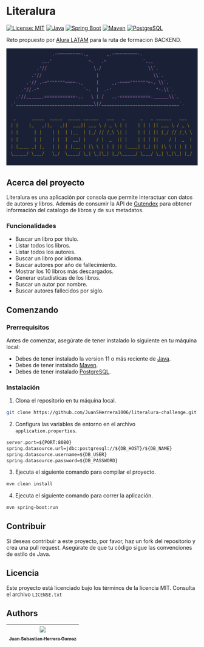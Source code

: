 # Literalura

[![License: MIT](https://img.shields.io/badge/License-MIT-yellow.svg)](https://opensource.org/licenses/MIT)
[![Java](https://img.shields.io/badge/Java-11-blue)](https://www.oracle.com/java/technologies/javase-jdk11-downloads.html)
[![Spring Boot](https://img.shields.io/badge/Spring%20Boot-2.5.4-brightgreen)](https://spring.io/projects/spring-boot)
[![Maven](https://img.shields.io/badge/Maven-3.8.2-blue)](https://maven.apache.org/download.cgi)
[![PostgreSQL](https://img.shields.io/badge/PostgreSQL-13.4-blue)](https://www.postgresql.org/download/)

Reto propuesto por [Alura LATAM](https://www.aluracursos.com) para la ruta de formacion BACKEND.

![literalura](images/literalura_logo.png)
## Acerca del proyecto

Literalura es una aplicación por consola que permite interactuar con datos de autores y libros.
Además de consumir la API de [Gutendex](https://gutendex.com) para obtener información del catalogo de libros y de sus metadatos.

### Funcionalidades

- Buscar un libro por título.
- Listar todos los libros.
- Listar todos los autores.
- Buscar un libro por idioma.
- Buscar autores por año de fallecimiento.
- Mostrar los 10 libros más descargados.
- Generar estadísticas de los libros.
- Buscar un autor por nombre.
- Buscar autores fallecidos por siglo.

## Comenzando 
### Prerrequisitos

Antes de comenzar, asegúrate de tener instalado lo siguiente en tu máquina local:

- Debes de tener instalado la version 11 o más reciente de [Java](https://www.oracle.com/java/technologies/javase-jdk11-downloads.html).
- Debes de tener instalado [Maven](https://maven.apache.org/download.cgi).
- Debes de tener instalado [PostgreSQL](https://www.postgresql.org/download/).

### Instalación
1. Clona el repositorio en tu máquina local.
```sh
git clone https://github.com/JuanSHerrera1006/literalura-challenge.git
```
2. Configura las variables de entorno en el archivo `application.properties`.
```properties
server.port=${PORT:8080}
spring.datasource.url=jdbc:postgresql://${DB_HOST}/${DB_NAME}
spring.datasource.username=${DB_USER}
spring.datasource.password=${DB_PASSWORD}
```
3. Ejecuta el siguiente comando para compilar el proyecto.
```sh
mvn clean install
```
4. Ejecuta el siguiente comando para correr la aplicación.
```sh
mvn spring-boot:run
```

## Contribuir

Si deseas contribuir a este proyecto, por favor, haz un fork del repositorio y crea una pull request. Asegúrate de que tu código sigue las convenciones de estilo de Java.

## Licencia
Este proyecto está licenciado bajo los términos de la licencia MIT. Consulta el archivo `LICENSE.txt`

## Authors
| [<img src="https://avatars.githubusercontent.com/u/86378159?&v=4" width=115><br><sub>Juan Sebastian Herrera Gomez</sub>]() |
|:-----------------------------------------------------------------------------------------------:|
